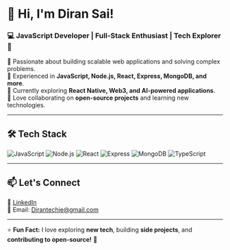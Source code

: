# 👋 Hi, I'm Diran Sai!

### 💻 JavaScript Developer | Full-Stack Enthusiast | Tech Explorer 🚀

🔹 Passionate about building scalable web applications and solving complex problems.  
🔹 Experienced in **JavaScript, Node.js, React, Express, MongoDB, and more**.  
🔹 Currently exploring **React Native, Web3, and AI-powered applications**.  
🔹 Love collaborating on **open-source projects** and learning new technologies.  

---

## 🛠 Tech Stack

![JavaScript](https://img.shields.io/badge/JavaScript-F7DF1E?style=flat&logo=javascript&logoColor=black) 
![Node.js](https://img.shields.io/badge/Node.js-339933?style=flat&logo=node.js&logoColor=white) 
![React](https://img.shields.io/badge/React-61DAFB?style=flat&logo=react&logoColor=black) 
![Express](https://img.shields.io/badge/Express.js-000000?style=flat&logo=express&logoColor=white) 
![MongoDB](https://img.shields.io/badge/MongoDB-47A248?style=flat&logo=mongodb&logoColor=white) 
![TypeScript](https://img.shields.io/badge/TypeScript-3178C6?style=flat&logo=typescript&logoColor=white) 

---



## 📫 Let's Connect

🔗 [LinkedIn](https://linkedin.com/in/yourprofile)  
📧 Email: Dirantechie@gmail.com  

---

⭐ **Fun Fact:** I love exploring **new tech**, building **side projects**, and **contributing to open-source!** 🚀  

